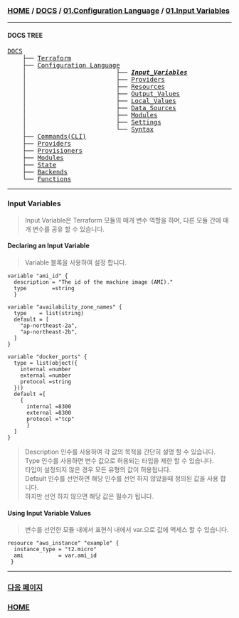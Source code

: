 ### [HOME](https://github.com/MZCMSC/Terraform/blob/main/README.md) / [DOCS](https://github.com/MZCMSC/Terraform/blob/main/DOCS/README.md) / [01.Configuration Language](https://github.com/MZCMSC/Terraform/blob/main/DOCS/01_Configuration_Language/README.md) / [01.Input Variables](https://github.com/MZCMSC/Terraform/blob/main/DOCS/01_Configuration_Language/01_Input_Variables/README.md)

---

#### DOCS TREE

<pre>
<a href = "https://github.com/MZCMSC/Terraform/blob/main/DOCS/README.md">DOCS</a>
    ├── <a href = "https://github.com/MZCMSC/Terraform/blob/main/DOCS/00_Terraform/README.md">Terraform</a>
    ├── <a href = "https://github.com/MZCMSC/Terraform/blob/main/DOCS/01_Configuration_Language/README.md">Configuration Language</a>
    │                        ├── <i><b><a href = "https://github.com/MZCMSC/Terraform/blob/main/DOCS/01_Configuration_Language/01_Input_Variables/README.md">Input_Variables</a></b></i>
    │                        ├── <a href = "https://github.com/MZCMSC/Terraform/blob/main/DOCS/01_Configuration_Language/02_Providers/README.md">Providers</a>
    │                        ├── <a href = "https://github.com/MZCMSC/Terraform/blob/main/DOCS/01_Configuration_Language/03_Resources/README.md">Resources</a>
    │                        ├── <a href = "https://github.com/MZCMSC/Terraform/blob/main/DOCS/01_Configuration_Language/04_Output_Values/README.md">Output_Values</a>
    │                        ├── <a href = "https://github.com/MZCMSC/Terraform/blob/main/DOCS/01_Configuration_Language/05_Local_Values/README.md">Local_Values</a>
    │                        ├── <a href = "https://github.com/MZCMSC/Terraform/blob/main/DOCS/01_Configuration_Language/06_Data_Sources/README.md">Data_Sources</a>
    │                        ├── <a href = "https://github.com/MZCMSC/Terraform/blob/main/DOCS/01_Configuration_Language/07_Modules/README.md">Modules</a>
    │                        ├── <a href = "https://github.com/MZCMSC/Terraform/blob/main/DOCS/01_Configuration_Language/08_Settings/README.md">Settings</a>
    │                        └── <a href = "https://github.com/MZCMSC/Terraform/blob/main/DOCS/01_Configuration_Language/09_Syntax/README.md">Syntax</a>
    ├── <a href = "https://github.com/MZCMSC/Terraform/blob/main/DOCS/02_Commands(CLI)/README.md">Commands(CLI)</a>
    ├── <a href = "https://github.com/MZCMSC/Terraform/blob/main/DOCS/03_Providers/README.md">Providers</a>
    ├── <a href = "https://github.com/MZCMSC/Terraform/blob/main/DOCS/04_Provisioners/README.md">Provisioners</a>
    ├── <a href = "https://github.com/MZCMSC/Terraform/blob/main/DOCS/05_Modules/README.md">Modules</a>
    ├── <a href = "https://github.com/MZCMSC/Terraform/blob/main/DOCS/06_State/README.md">State</a>
    ├── <a href = "https://github.com/MZCMSC/Terraform/blob/main/DOCS/07_Backends/README.md">Backends</a>
    └── <a href = "https://github.com/MZCMSC/Terraform/blob/main/DOCS/08_Functions/README.md">Functions</a>
</pre>

---

### Input Variables

> Input Variable은 Terraform 모듈의 매개 변수 역할을 하며, 다른 모듈 간에 매개 변수를 공유 할 수 있습니다.

#### Declaring an Input Variable

> Variable 블록을 사용하여 설정 합니다.

```hcl
variable "ami_id" {
  description = "The id of the machine image (AMI)."
  type        =string
  }

variable "availability_zone_names" {
  type    = list(string)
  default = [
    "ap-northeast-2a",
    "ap-northeast-2b",
  ]
}

variable "docker_ports" {
  type = list(object({
    internal =number
    external =number
    protocol =string
  }))
  default =[
    {
      internal =8300
      external =8300
      protocol ="tcp"
      }
  ]
}
```

> Description 인수를 사용하여 각 값의 목적을 간단히 설명 할 수 있습니다.  
> Type 인수를 사용하면 변수 값으로 허용되는 타입을 제한 할 수 있습니다.  
> 타입이 설정되지 않은 경우 모든 유형의 값이 허용됩니다.  
> Default 인수를 선언하면 해당 인수를 선언 하지 않았을때 정의된 값을 사용 합니다.  
>  하지만 선언 하지 않으면 해당 값은 필수가 됩니다.

#### Using Input Variable Values

> 변수를 선언한 모듈 내에서 표현식 내에서 var.<NAME>으로 값에 액세스 할 수 있습니다.

```hcl
resource "aws_instance" "example" {
  instance_type = "t2.micro"
  ami           = var.ami_id
 }
```

---

### [다음 페이지](https://github.com/MZCMSC/Terraform/blob/main/DOCS/01_Configuration_Language/02_Providers/README.md)

### [HOME](https://github.com/MZCMSC/Terraform/blob/main/README.md)
